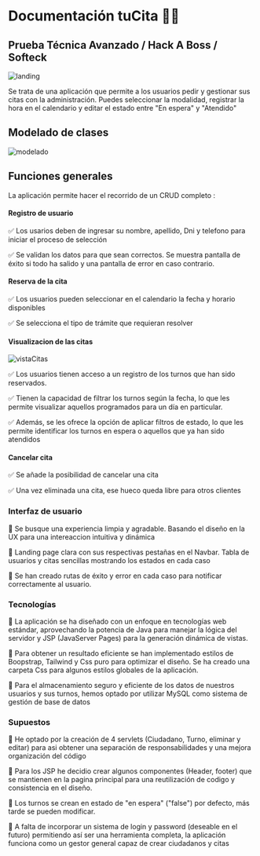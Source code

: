 # Documentación tuCita 📘📘

## Prueba Técnica Avanzado / Hack A Boss / Softeck

![landing](https://i.imgur.com/zXuGUej.png)

Se trata de una aplicación que permite a los usuarios pedir y gestionar sus citas con la administración. Puedes seleccionar la modalidad, registrar la hora en el calendario y editar el estado entre "En espera" y "Atendido"

## Modelado de clases

![modelado](https://i.imgur.com/ycue4rF.png)

## Funciones generales

La aplicación permite hacer el recorrido de un CRUD completo :

#### Registro de usuario

✅ Los usarios deben de ingresar su nombre, apellido, Dni y telefono para iniciar el proceso de selección

✅ Se validan los datos para que sean correctos. Se muestra pantalla de éxito si todo ha salido y una pantalla de error en caso contrario.

#### Reserva de la cita

✅ Los usuarios pueden seleccionar en el calendario la fecha y horario disponibles

✅ Se selecciona el tipo de trámite que requieran resolver 

#### Visualizacion de las citas

![vistaCitas](https://i.imgur.com/vWwG6Z1.png)

✅ Los usuarios tienen acceso a un registro de los turnos que han sido reservados.

✅ Tienen la capacidad de filtrar los turnos según la fecha, lo que les permite visualizar aquellos programados para un día en particular.

✅ Además, se les ofrece la opción de aplicar filtros de estado, lo que les permite identificar los turnos en espera o aquellos que ya han sido atendidos

#### Cancelar cita

✅ Se añade la posibilidad de cancelar una cita

✅ Una vez eliminada una cita, ese hueco queda libre para otros clientes

### Interfaz de usuario

🔵 Se busque una experiencia limpia y agradable. Basando el diseño en la UX para una intereaccion intuitiva y dinámica

🔵 Landing page clara con sus respectivas pestañas en el Navbar. Tabla de usuarios y citas sencillas mostrando los estados en cada caso

🔵 Se han creado rutas de éxito y error en cada caso para notificar correctamente al usuario.

### Tecnologías

🔵 La aplicación se ha diseñado con un enfoque en tecnologías web estándar, aprovechando la potencia de Java para manejar la lógica del servidor y JSP (JavaServer Pages) para la generación dinámica de vistas.

🔵 Para obtener un resultado eficiente se han implementado estilos de Boopstrap, Tailwind y Css puro para optimizar el diseño. Se ha creado una carpeta Css para algunos estilos globales de la aplicación.

🔵 Para el almacenamiento seguro y eficiente de los datos de nuestros usuarios y sus turnos, hemos optado por utilizar MySQL como sistema de gestión de base de datos

### Supuestos

🔵 He optado por la creación de 4 servlets (Ciudadano, Turno, eliminar y editar) para asi obtener una separación de responsabilidades y una mejora organización del código

🔵 Para los JSP he decidio crear algunos componentes (Header, footer) que se mantienen en la pagina principal para una reutilización de codigo y consistencia en el diseño.

🔵 Los turnos se crean en estado de "en espera" ("false") por defecto, más tarde se pueden modificar.

🔵 A falta de incorporar un sistema de login y password (deseable en el futuro) permitiendo así ser una herramienta completa, la aplicación funciona como un gestor general capaz de crear ciudadanos y citas
